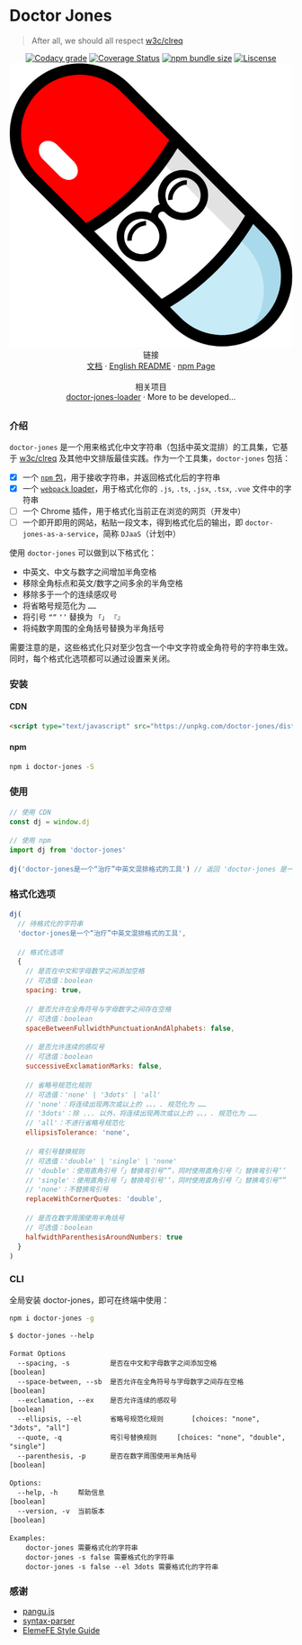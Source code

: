# Doctor Jones
> After all, we should all respect [w3c/clreq](https://github.com/w3c/clreq)

<p align="center">
  <a href='https://app.codacy.com/app/Leopoldthecoder/doctor-jones?utm_source=github.com&utm_medium=referral&utm_content=Leopoldthecoder/doctor-jones&utm_campaign=Badge_Grade_Dashboard'><img src='https://img.shields.io/codacy/grade/f564214ac34442fca5809a557f0dd342.svg?style=for-the-badge' alt='Codacy grade' /></a>
  <a href='https://coveralls.io/github/Leopoldthecoder/doctor-jones?branch=master'><img src='https://img.shields.io/coveralls/github/Leopoldthecoder/doctor-jones.svg?style=for-the-badge' alt='Coverage Status' /></a>
  <a href='https://www.npmjs.com/package/doctor-jones'><img src='https://img.shields.io/bundlephobia/min/doctor-jones.svg?style=for-the-badge' alt='npm bundle size' /></a>
  <a href='https://github.com/Leopoldthecoder/doctor-jones/blob/master/LICENSE'><img src='https://img.shields.io/npm/l/doctor-jones.svg?style=for-the-badge' alt='Liscense' /></a>
  <br>
  <img src="media/logo.png">
  <br>
  <span>链接</span>
  <br>
  <a href='https://leopoldthecoder.github.io/doctor-jones/'>文档</a>
  <span> · </span>
  <a href='./README_EN.md'>English README</a>
  <span> · </span>
  <a href='https://www.npmjs.com/package/doctor-jones'>npm Page</a>
  <br>
  <br>
  <span>相关项目</span>
  <br>
  <a href='https://github.com/Leopoldthecoder/doctor-jones-loader'>doctor-jones-loader</a>
  <span> · </span>
  <span>More to be developed...</span>
</p>

##

### 介绍

`doctor-jones` 是一个用来格式化中文字符串（包括中英文混排）的工具集，它基于 [w3c/clreq](https://github.com/w3c/clreq) 及其他中文排版最佳实践。作为一个工具集，`doctor-jones` 包括：

* [x] 一个 [`npm` 包](https://www.npmjs.com/package/doctor-jones)，用于接收字符串，并返回格式化后的字符串
* [x] 一个 [`webpack` loader](https://github.com/Leopoldthecoder/doctor-jones-loader)，用于格式化你的 `.js`, `.ts`, `.jsx`, `.tsx`, `.vue` 文件中的字符串
* [ ] 一个 Chrome 插件，用于格式化当前正在浏览的网页（开发中）
* [ ] 一个即开即用的网站，粘贴一段文本，得到格式化后的输出，即 `doctor-jones-as-a-service`，简称 `DJaaS`（计划中）

使用 `doctor-jones` 可以做到以下格式化：

* 中英文、中文与数字之间增加半角空格
* 移除全角标点和英文/数字之间多余的半角空格
* 移除多于一个的连续感叹号
* 将省略号规范化为 `……`
* 将引号 `“”` `‘’` 替换为 `「」` `『』`
* 将纯数字周围的全角括号替换为半角括号

需要注意的是，这些格式化只对至少包含一个中文字符或全角符号的字符串生效。同时，每个格式化选项都可以通过设置来关闭。

### 安装

#### CDN
```html
<script type="text/javascript" src="https://unpkg.com/doctor-jones/dist/index.umd.min.js"></script>
```

#### npm
```bash
npm i doctor-jones -S
```

### 使用
```js
// 使用 CDN
const dj = window.dj

// 使用 npm
import dj from 'doctor-jones'

dj('doctor-jones是一个“治疗”中英文混排格式的工具') // 返回 'doctor-jones 是一个「治疗」中英文混排格式的工具'
```

### 格式化选项
```js
dj(
  // 待格式化的字符串
  'doctor-jones是一个“治疗”中英文混排格式的工具',
  
  // 格式化选项
  {
    // 是否在中文和字母数字之间添加空格
    // 可选值：boolean
    spacing: true,

    // 是否允许在全角符号与字母数字之间存在空格  
    // 可选值：boolean
    spaceBetweenFullwidthPunctuationAndAlphabets: false,

    // 是否允许连续的感叹号  
    // 可选值：boolean
    successiveExclamationMarks: false,
  
    // 省略号规范化规则
    // 可选值：'none' | '3dots' | 'all'
    // 'none'：将连续出现两次或以上的 。、，. 规范化为 ……
    // '3dots'：除 ... 以外，将连续出现两次或以上的 。、，. 规范化为 ……
    // 'all'：不进行省略号规范化
    ellipsisTolerance: 'none',
  
    // 弯引号替换规则
    // 可选值：'double' | 'single' | 'none'
    // 'double'：使用直角引号「」替换弯引号“”，同时使用直角引号『』替换弯引号‘’
    // 'single'：使用直角引号「」替换弯引号‘’，同时使用直角引号『』替换弯引号“”
    // 'none'：不替换弯引号
    replaceWithCornerQuotes: 'double',

    // 是否在数字周围使用半角括号  
    // 可选值：boolean
    halfwidthParenthesisAroundNumbers: true
  }
)
```

### CLI

全局安装 doctor-jones，即可在终端中使用：

```bash
npm i doctor-jones -g
```

```shell
$ doctor-jones --help

Format Options
  --spacing, -s          是否在中文和字母数字之间添加空格                  [boolean]
  --space-between, --sb  是否允许在全角符号与字母数字之间存在空格           [boolean]
  --exclamation, --ex    是否允许连续的感叹号                            [boolean]
  --ellipsis, --el       省略号规范化规则       [choices: "none", "3dots", "all"]
  --quote, -q            弯引号替换规则     [choices: "none", "double", "single"]
  --parenthesis, -p      是否在数字周围使用半角括号                       [boolean]

Options:
  --help, -h     帮助信息                                              [boolean]
  --version, -v  当前版本                                              [boolean]

Examples:
    doctor-jones 需要格式化的字符串
    doctor-jones -s false 需要格式化的字符串
    doctor-jones -s false --el 3dots 需要格式化的字符串
```

### 感谢
- [pangu.js](https://github.com/vinta/pangu.js)
- [syntax-parser](https://github.com/ascoders/syntax-parser)
- [ElemeFE Style Guide](https://github.com/ElemeFE/style-guide/blob/master/copywriter.md)
